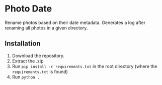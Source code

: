 # Photo Date

Rename photos based on their date metadata. Generates a log after renaming all photos in a given directory.

## Installation

1. Download the repository.
1. Extract the .zip
1. Run `pip install -r requirements.txt` in the root directory (where the `requirements.txt` is found)
1. Run `python .`
